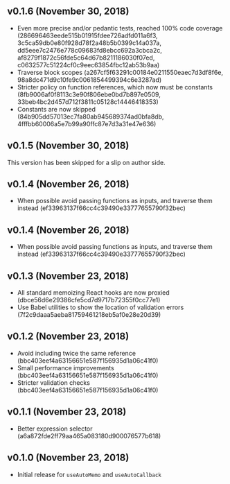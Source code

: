 ## v0.1.6 (November 30, 2018)

- Even more precise and/or pedantic tests, reached 100% code coverage (286696463eede515b01915fdee726adfd011a6f3, 3c5ca59db0e80f928d78f2a48b5b0399c14a037a, dd5eee7c2476e778c09683fd8ebcc692a3cbca2c, af8279f1872c56fde5c64d67b8211186030f07ed, c0632577c51224cf0c9eec63854fbc12ab53b9aa)
- Traverse block scopes (a267cf5f63291c00184e0211550eaec7d3df8f6e, 98a8dc471d9c10fe9c0061854499394c6e3287ad)
- Stricter policy on function references, which now must be constants (8fb9006af0f8113c3e90f806ebe0bd7b897e0509, 33beb4bc2d457d712f3811c05128c14446418353)
- Constants are now skipped (84b905dd57013ec7fa80ab945689374ad0bfa8db, 4fffbb60006a5e7b99a90ffc87e7d3a31e47e636)

## v0.1.5 (November 30, 2018)

This version has been skipped for a slip on author side.

## v0.1.4 (November 26, 2018)

- When possible avoid passing functions as inputs, and traverse them instead (ef33963137f66cc4c39490e33777655790f32bec)

## v0.1.4 (November 26, 2018)

- When possible avoid passing functions as inputs, and traverse them instead (ef33963137f66cc4c39490e33777655790f32bec)

## v0.1.3 (November 23, 2018)

- All standard memoizing React hooks are now proxied (dbce56d6e29386cfe5cd7d9717b72355f0cc77e1)
- Use Babel utilities to show the location of validation errors (7f2c9daaa5aeba81759461218eb5af0e28e20d39)

## v0.1.2 (November 23, 2018)

- Avoid including twice the same reference (bbc403eef4a63156651e587f156935d1a06c41f0)
- Small performance improvements (bbc403eef4a63156651e587f156935d1a06c41f0)
- Stricter validation checks (bbc403eef4a63156651e587f156935d1a06c41f0)

## v0.1.1 (November 23, 2018)

- Better expression selector (a6a872fde2ff79aa465a083180d900076577b618)

## v0.1.0 (November 23, 2018)

- Initial release for `useAutoMemo` and `useAutoCallback`
